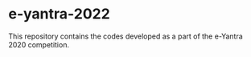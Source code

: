 # e-yantra-2022
 This repository contains the codes developed as a part of the e-Yantra 2020 competition.
